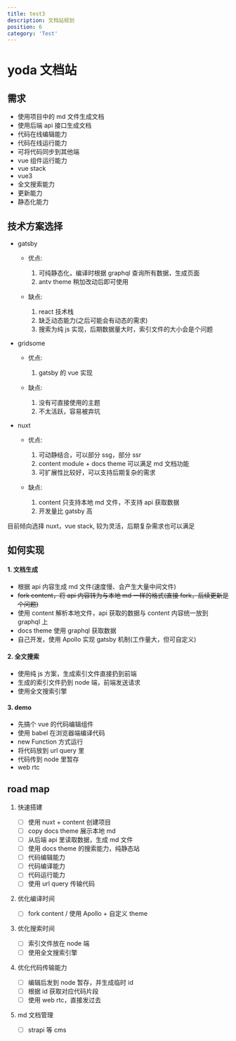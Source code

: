```yaml
---
title: test3
description: 文档站规划
position: 6
category: 'Test'
---
```


# yoda 文档站

## 需求

- 使用项目中的 md 文件生成文档
- 使用后端 api 接口生成文档
- 代码在线编辑能力
- 代码在线运行能力
- 可将代码同步到其他端
- vue 组件运行能力
- vue stack
- vue3
- 全文搜索能力
- 更新能力
- 静态化能力

## 技术方案选择

- gatsby

  - 优点:

    1. 可纯静态化，编译时根据 graphql 查询所有数据，生成页面
    2. antv theme 稍加改动后即可使用

  - 缺点:
    1. react 技术栈
    2. 缺乏动态能力(之后可能会有动态的需求)
    3. 搜索为纯 js 实现，后期数据量大时，索引文件的大小会是个问题

- gridsome

  - 优点:

    1. gatsby 的 vue 实现

  - 缺点:
    1. 没有可直接使用的主题
    2. 不太活跃，容易被弃坑

- nuxt

  - 优点:

    1. 可动静结合，可以部分 ssg，部分 ssr
    2. content module + docs theme 可以满足 md 文档功能
    3. 可扩展性比较好，可以支持后期复杂的需求

  - 缺点:
    1. content 只支持本地 md 文件，不支持 api 获取数据
    2. 开发量比 gatsby 高

目前倾向选择 nuxt，vue stack, 较为灵活，后期复杂需求也可以满足

## 如何实现

#### 1. 文档生成

- 根据 api 内容生成 md 文件(速度慢、会产生大量中间文件)
- ~~fork content，将 api 内容转为与本地 md 一样的格式(直接 fork，后续更新是个问题)~~
- 使用 content 解析本地文件，api 获取的数据与 content 内容统一放到 graphql 上
- docs theme 使用 graphql 获取数据
- 自己开发，使用 Apollo 实现 gatsby 机制(工作量大，但可自定义)

#### 2. 全文搜索

- 使用纯 js 方案，生成索引文件直接扔到前端
- 生成的索引文件扔到 node 端，前端发送请求
- 使用全文搜索引擎

#### 3. demo

- 先搞个 vue 的代码编辑组件
- 使用 babel 在浏览器端编译代码
- new Function 方式运行
- 将代码放到 url query 里
- 代码传到 node 里暂存
- web rtc

## road map

1. 快速搭建

   - [ ] 使用 nuxt + content 创建项目
   - [ ] copy docs theme 展示本地 md
   - [ ] 从后端 api 里读取数据，生成 md 文件
   - [ ] 使用 docs theme 的搜索能力，纯静态站
   - [ ] 代码编辑能力
   - [ ] 代码编译能力
   - [ ] 代码运行能力
   - [ ] 使用 url query 传输代码

2. 优化编译时间

   - [ ] fork content / 使用 Apollo + 自定义 theme

3. 优化搜索时间

   - [ ] 索引文件放在 node 端
   - [ ] 使用全文搜索引擎

4. 优化代码传输能力

   - [ ] 编辑后发到 node 暂存，并生成临时 id
   - [ ] 根据 id 获取对应代码片段
   - [ ] 使用 web rtc，直接发过去

5. md 文档管理

   - [ ] strapi 等 cms
